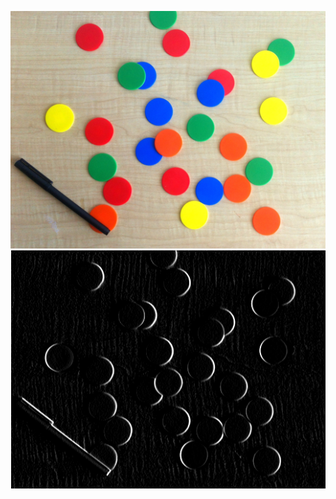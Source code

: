![](https://github.com/zepsgit/imageProcessing-lab2/blob/main/dataset/img2.png)
![](https://github.com/zepsgit/imageProcessing-lab2/blob/main/k678/k6.png)
